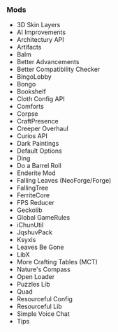 ### Mods
- 3D Skin Layers
- AI Improvements
- Architectury API
- Artifacts
- Balm
- Better Advancements
- Better Compatibility Checker
- BingoLobby
- Bongo
- Bookshelf
- Cloth Config API
- Comforts
- Corpse
- CraftPresence
- Creeper Overhaul
- Curios API
- Dark Paintings
- Default Options
- Ding
- Do a Barrel Roll
- Enderite Mod
- Falling Leaves (NeoForge/Forge)
- FallingTree
- FerriteCore
- FPS Reducer
- Geckolib
- Global GameRules
- iChunUtil
- JqshuvPack
- Ksyxis
- Leaves Be Gone
- LibX
- More Crafting Tables (MCT)
- Nature's Compass
- Open Loader
- Puzzles Lib
- Quad
- Resourceful Config
- Resourceful Lib
- Simple Voice Chat
- Tips
